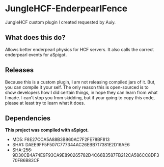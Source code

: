 # JungleHCF-EnderpearlFence
JungleHCF custom plugin I created requested by Auiy.

## What does this do?
Allows better enderpearl physics for HCF servers. It also calls the correct enderpearl events for aSpigot.

## Releases 
Because this is a custom plugin, I am not releasing compiled jars of it. But, you can compile it your self. The only reason this is open-sourced is to show developers how I did certain things, in hope they can learn from what I made. I can't stop you from skidding, but if your going to copy this code, please at least try to learn what it does. 

## Dependencies
**This project was compiled with aSpigot.** 
* MD5: F8E27CCA5A88B3B860AC7F2FE78BF813
* SHA1: DAEE9FF5F507C777344AC26EBB717381E2D16AE6
* SHA-256: 9D30CB4A74E9F93CA9E890265782D4C66B3587FB212CA586CC8DF370FB6B83CF
